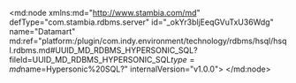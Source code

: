 <?xml version="1.0" encoding="UTF-8"?>
<md:node xmlns:md="http://www.stambia.com/md" defType="com.stambia.rdbms.server" id="_okYr3bljEeqGVuTxU36Wdg" name="Datamart" md:ref="platform:/plugin/com.indy.environment/technology/rdbms/hsql/hsql.rdbms.md#UUID_MD_RDBMS_HYPERSONIC_SQL?fileId=UUID_MD_RDBMS_HYPERSONIC_SQL$type=md$name=Hypersonic%20SQL?" internalVersion="v1.0.0">
  <attribute defType="com.stambia.rdbms.server.url" id="_okYr3rljEeqGVuTxU36Wdg" value="jdbc:hsqldb:hsql://localhost:62211"/>
  <attribute defType="com.stambia.rdbms.server.driver" id="_okYr37ljEeqGVuTxU36Wdg" value="org.hsqldb.jdbcDriver"/>
  <attribute defType="com.stambia.rdbms.server.user" id="_okYr4LljEeqGVuTxU36Wdg" value="sa"/>
  <attribute defType="com.stambia.rdbms.server.password" id="_okYr4bljEeqGVuTxU36Wdg" value="3951C0D79B227B95C1DC348DD0BCE8F1"/>
  <attribute defType="com.stambia.rdbms.server.module" id="_okYr4rljEeqGVuTxU36Wdg" value="HSQL"/>
  <node defType="com.stambia.rdbms.schema" id="_okYr47ljEeqGVuTxU36Wdg" name="HOTEL_DATAMART">
    <attribute defType="com.stambia.rdbms.schema.name" id="_okYr5LljEeqGVuTxU36Wdg" value="HOTEL_DATAMART"/>
    <attribute defType="com.stambia.rdbms.schema.rejectMask" id="_okYr5bljEeqGVuTxU36Wdg" value="R_[targetName]"/>
    <attribute defType="com.stambia.rdbms.schema.loadMask" id="_okYr5rljEeqGVuTxU36Wdg" value="L[number]_[targetName]"/>
    <attribute defType="com.stambia.rdbms.schema.integrationMask" id="_okYr57ljEeqGVuTxU36Wdg" value="I_[targetName]"/>
    <node defType="com.stambia.rdbms.datastore" id="_okYr6LljEeqGVuTxU36Wdg" name="DIM_PAYMENT_TYPE">
      <attribute defType="com.stambia.rdbms.datastore.name" id="_okYr6bljEeqGVuTxU36Wdg" value="DIM_PAYMENT_TYPE"/>
      <attribute defType="com.stambia.rdbms.datastore.type" id="_okYr6rljEeqGVuTxU36Wdg" value="TABLE"/>
      <node defType="com.stambia.rdbms.column" id="_okYr67ljEeqGVuTxU36Wdg" name="PMT_CODE" position="1">
        <attribute defType="com.stambia.rdbms.column.nullable" id="_okYr7LljEeqGVuTxU36Wdg" value="0"/>
        <attribute defType="com.stambia.rdbms.column.size" id="_okYr7bljEeqGVuTxU36Wdg" value="4"/>
        <attribute defType="com.stambia.rdbms.column.type" id="_okYr7rljEeqGVuTxU36Wdg" value="VARCHAR"/>
        <attribute defType="com.stambia.rdbms.column.autoIncrement" id="_okYr77ljEeqGVuTxU36Wdg" value="false"/>
        <attribute defType="com.stambia.rdbms.column.name" id="_okYr8LljEeqGVuTxU36Wdg" value="PMT_CODE"/>
        <attribute defType="com.stambia.rdbms.column.autoGenerated" id="_okYr8bljEeqGVuTxU36Wdg" value="false"/>
      </node>
      <node defType="com.stambia.rdbms.column" id="_okYr8rljEeqGVuTxU36Wdg" name="PMT_NAME" position="2">
        <attribute defType="com.stambia.rdbms.column.nullable" id="_okYr87ljEeqGVuTxU36Wdg" value="1"/>
        <attribute defType="com.stambia.rdbms.column.size" id="_okYr9LljEeqGVuTxU36Wdg" value="35"/>
        <attribute defType="com.stambia.rdbms.column.type" id="_okYr9bljEeqGVuTxU36Wdg" value="VARCHAR"/>
        <attribute defType="com.stambia.rdbms.column.autoIncrement" id="_okYr9rljEeqGVuTxU36Wdg" value="false"/>
        <attribute defType="com.stambia.rdbms.column.name" id="_okYr97ljEeqGVuTxU36Wdg" value="PMT_NAME"/>
        <attribute defType="com.stambia.rdbms.column.autoGenerated" id="_okYr-LljEeqGVuTxU36Wdg" value="false"/>
      </node>
      <node defType="com.stambia.rdbms.column" id="_okYr-bljEeqGVuTxU36Wdg" name="PMT_DESCRIPTION" position="3">
        <attribute defType="com.stambia.rdbms.column.nullable" id="_okYr-rljEeqGVuTxU36Wdg" value="1"/>
        <attribute defType="com.stambia.rdbms.column.size" id="_okYr-7ljEeqGVuTxU36Wdg" value="35"/>
        <attribute defType="com.stambia.rdbms.column.type" id="_okYr_LljEeqGVuTxU36Wdg" value="VARCHAR"/>
        <attribute defType="com.stambia.rdbms.column.autoIncrement" id="_okYr_bljEeqGVuTxU36Wdg" value="false"/>
        <attribute defType="com.stambia.rdbms.column.name" id="_okYr_rljEeqGVuTxU36Wdg" value="PMT_DESCRIPTION"/>
        <attribute defType="com.stambia.rdbms.column.autoGenerated" id="_okYr_7ljEeqGVuTxU36Wdg" value="false"/>
      </node>
      <node defType="com.stambia.rdbms.pk" id="_okYsALljEeqGVuTxU36Wdg" name="PK_DIM_PAYMENT_TYPE">
        <node defType="com.stambia.rdbms.colref" id="_okYsAbljEeqGVuTxU36Wdg" position="1">
          <attribute defType="com.stambia.rdbms.colref.ref" id="_okYsArljEeqGVuTxU36Wdg" ref="#_okYr67ljEeqGVuTxU36Wdg?fileId=_okYr3bljEeqGVuTxU36Wdg$type=md$name=PMT_CODE?"/>
        </node>
      </node>
    </node>
    <node defType="com.stambia.rdbms.datastore" id="_okYsA7ljEeqGVuTxU36Wdg" name="DIM_BIL_TYPE">
      <attribute defType="com.stambia.rdbms.datastore.name" id="_okYsBLljEeqGVuTxU36Wdg" value="DIM_BIL_TYPE"/>
      <attribute defType="com.stambia.rdbms.datastore.type" id="_okYsBbljEeqGVuTxU36Wdg" value="TABLE"/>
      <node defType="com.stambia.rdbms.column" id="_okYsBrljEeqGVuTxU36Wdg" name="BIL_TYPE_CODE" position="1">
        <attribute defType="com.stambia.rdbms.column.nullable" id="_okYsB7ljEeqGVuTxU36Wdg" value="0"/>
        <attribute defType="com.stambia.rdbms.column.size" id="_okYsCLljEeqGVuTxU36Wdg" value="4"/>
        <attribute defType="com.stambia.rdbms.column.type" id="_okYsCbljEeqGVuTxU36Wdg" value="VARCHAR"/>
        <attribute defType="com.stambia.rdbms.column.autoIncrement" id="_okYsCrljEeqGVuTxU36Wdg" value="false"/>
        <attribute defType="com.stambia.rdbms.column.name" id="_okYsC7ljEeqGVuTxU36Wdg" value="BIL_TYPE_CODE"/>
        <attribute defType="com.stambia.rdbms.column.autoGenerated" id="_okYsDLljEeqGVuTxU36Wdg" value="false"/>
      </node>
      <node defType="com.stambia.rdbms.column" id="_okYsDbljEeqGVuTxU36Wdg" name="BIL_TYPE_NAME" position="2">
        <attribute defType="com.stambia.rdbms.column.nullable" id="_okYsDrljEeqGVuTxU36Wdg" value="1"/>
        <attribute defType="com.stambia.rdbms.column.size" id="_okYsD7ljEeqGVuTxU36Wdg" value="35"/>
        <attribute defType="com.stambia.rdbms.column.type" id="_okYsELljEeqGVuTxU36Wdg" value="VARCHAR"/>
        <attribute defType="com.stambia.rdbms.column.autoIncrement" id="_okYsEbljEeqGVuTxU36Wdg" value="false"/>
        <attribute defType="com.stambia.rdbms.column.name" id="_okYsErljEeqGVuTxU36Wdg" value="BIL_TYPE_NAME"/>
        <attribute defType="com.stambia.rdbms.column.autoGenerated" id="_okYsE7ljEeqGVuTxU36Wdg" value="false"/>
      </node>
      <node defType="com.stambia.rdbms.pk" id="_okYsFLljEeqGVuTxU36Wdg" name="PK_DIM_BIL_TYPE">
        <node defType="com.stambia.rdbms.colref" id="_okYsFbljEeqGVuTxU36Wdg" position="1">
          <attribute defType="com.stambia.rdbms.colref.ref" id="_okYsFrljEeqGVuTxU36Wdg" ref="#_okYsBrljEeqGVuTxU36Wdg?fileId=_okYr3bljEeqGVuTxU36Wdg$type=md$name=BIL_TYPE_CODE?"/>
        </node>
      </node>
    </node>
    <node defType="com.stambia.rdbms.datastore" id="_okYsF7ljEeqGVuTxU36Wdg" name="FACT_BILLING">
      <attribute defType="com.stambia.rdbms.datastore.name" id="_okYsGLljEeqGVuTxU36Wdg" value="FACT_BILLING"/>
      <attribute defType="com.stambia.rdbms.datastore.type" id="_okYsGbljEeqGVuTxU36Wdg" value="TABLE"/>
      <node defType="com.stambia.rdbms.column" id="_okYsGrljEeqGVuTxU36Wdg" name="BIL_KEY_ID" position="1">
        <attribute defType="com.stambia.rdbms.column.nullable" id="_okYsG7ljEeqGVuTxU36Wdg" value="0"/>
        <attribute defType="com.stambia.rdbms.column.size" id="_okYsHLljEeqGVuTxU36Wdg" value="32"/>
        <attribute defType="com.stambia.rdbms.column.type" id="_okYsHbljEeqGVuTxU36Wdg" value="INTEGER"/>
        <attribute defType="com.stambia.rdbms.column.autoIncrement" id="_okYsHrljEeqGVuTxU36Wdg" value="true"/>
        <attribute defType="com.stambia.rdbms.column.name" id="_okYsH7ljEeqGVuTxU36Wdg" value="BIL_KEY_ID"/>
        <attribute defType="com.stambia.rdbms.column.digits" id="_okYsILljEeqGVuTxU36Wdg" value="0"/>
        <attribute defType="com.stambia.rdbms.column.autoGenerated" id="_okYsIbljEeqGVuTxU36Wdg" value="false"/>
        <attribute defType="com.stambia.rdbms.column.remarks" id="_okYsIrljEeqGVuTxU36Wdg" value="colonne auto-alimentée"/>
      </node>
      <node defType="com.stambia.rdbms.column" id="_okYsI7ljEeqGVuTxU36Wdg" name="BIL_ID" position="2">
        <attribute defType="com.stambia.rdbms.column.nullable" id="_okYsJLljEeqGVuTxU36Wdg" value="1"/>
        <attribute defType="com.stambia.rdbms.column.size" id="_okYsJbljEeqGVuTxU36Wdg" value="32"/>
        <attribute defType="com.stambia.rdbms.column.type" id="_okYsJrljEeqGVuTxU36Wdg" value="INTEGER"/>
        <attribute defType="com.stambia.rdbms.column.autoIncrement" id="_okYsJ7ljEeqGVuTxU36Wdg" value="false"/>
        <attribute defType="com.stambia.rdbms.column.name" id="_okYsKLljEeqGVuTxU36Wdg" value="BIL_ID"/>
        <attribute defType="com.stambia.rdbms.column.digits" id="_okYsKbljEeqGVuTxU36Wdg" value="0"/>
        <attribute defType="com.stambia.rdbms.column.autoGenerated" id="_okYsKrljEeqGVuTxU36Wdg" value="false"/>
      </node>
      <node defType="com.stambia.rdbms.column" id="_okYsK7ljEeqGVuTxU36Wdg" name="CUS_ID" position="3">
        <attribute defType="com.stambia.rdbms.column.nullable" id="_okYsLLljEeqGVuTxU36Wdg" value="1"/>
        <attribute defType="com.stambia.rdbms.column.size" id="_okYsLbljEeqGVuTxU36Wdg" value="32"/>
        <attribute defType="com.stambia.rdbms.column.type" id="_okYsLrljEeqGVuTxU36Wdg" value="INTEGER"/>
        <attribute defType="com.stambia.rdbms.column.autoIncrement" id="_okYsL7ljEeqGVuTxU36Wdg" value="false"/>
        <attribute defType="com.stambia.rdbms.column.name" id="_okYsMLljEeqGVuTxU36Wdg" value="CUS_ID"/>
        <attribute defType="com.stambia.rdbms.column.digits" id="_okYsMbljEeqGVuTxU36Wdg" value="0"/>
        <attribute defType="com.stambia.rdbms.column.autoGenerated" id="_okYsMrljEeqGVuTxU36Wdg" value="false"/>
      </node>
      <node defType="com.stambia.rdbms.column" id="_okYsM7ljEeqGVuTxU36Wdg" name="TIME_KEY_DAY" position="4">
        <attribute defType="com.stambia.rdbms.column.nullable" id="_okYsNLljEeqGVuTxU36Wdg" value="1"/>
        <attribute defType="com.stambia.rdbms.column.size" id="_okYsNbljEeqGVuTxU36Wdg" value="10"/>
        <attribute defType="com.stambia.rdbms.column.type" id="_okYsNrljEeqGVuTxU36Wdg" value="VARCHAR"/>
        <attribute defType="com.stambia.rdbms.column.autoIncrement" id="_okYsN7ljEeqGVuTxU36Wdg" value="false"/>
        <attribute defType="com.stambia.rdbms.column.name" id="_okYsOLljEeqGVuTxU36Wdg" value="TIME_KEY_DAY"/>
        <attribute defType="com.stambia.rdbms.column.autoGenerated" id="_okYsObljEeqGVuTxU36Wdg" value="false"/>
      </node>
      <node defType="com.stambia.rdbms.column" id="_okYsOrljEeqGVuTxU36Wdg" name="DIS_RANGE" position="5">
        <attribute defType="com.stambia.rdbms.column.nullable" id="_okYsO7ljEeqGVuTxU36Wdg" value="1"/>
        <attribute defType="com.stambia.rdbms.column.size" id="_okYsPLljEeqGVuTxU36Wdg" value="35"/>
        <attribute defType="com.stambia.rdbms.column.type" id="_okYsPbljEeqGVuTxU36Wdg" value="VARCHAR"/>
        <attribute defType="com.stambia.rdbms.column.autoIncrement" id="_okYsPrljEeqGVuTxU36Wdg" value="false"/>
        <attribute defType="com.stambia.rdbms.column.name" id="_okYsP7ljEeqGVuTxU36Wdg" value="DIS_RANGE"/>
        <attribute defType="com.stambia.rdbms.column.autoGenerated" id="_okYsQLljEeqGVuTxU36Wdg" value="false"/>
      </node>
      <node defType="com.stambia.rdbms.column" id="_okYsQbljEeqGVuTxU36Wdg" name="PMT_CODE" position="6">
        <attribute defType="com.stambia.rdbms.column.nullable" id="_okYsQrljEeqGVuTxU36Wdg" value="1"/>
        <attribute defType="com.stambia.rdbms.column.size" id="_okYsQ7ljEeqGVuTxU36Wdg" value="4"/>
        <attribute defType="com.stambia.rdbms.column.type" id="_okYsRLljEeqGVuTxU36Wdg" value="VARCHAR"/>
        <attribute defType="com.stambia.rdbms.column.autoIncrement" id="_okYsRbljEeqGVuTxU36Wdg" value="false"/>
        <attribute defType="com.stambia.rdbms.column.name" id="_okYsRrljEeqGVuTxU36Wdg" value="PMT_CODE"/>
        <attribute defType="com.stambia.rdbms.column.autoGenerated" id="_okYsR7ljEeqGVuTxU36Wdg" value="false"/>
      </node>
      <node defType="com.stambia.rdbms.column" id="_okYsSLljEeqGVuTxU36Wdg" name="BIL_AMOUNT" position="7">
        <attribute defType="com.stambia.rdbms.column.nullable" id="_okYsSbljEeqGVuTxU36Wdg" value="1"/>
        <attribute defType="com.stambia.rdbms.column.size" id="_okYsSrljEeqGVuTxU36Wdg" value="10"/>
        <attribute defType="com.stambia.rdbms.column.type" id="_okYsS7ljEeqGVuTxU36Wdg" value="NUMERIC"/>
        <attribute defType="com.stambia.rdbms.column.autoIncrement" id="_okYsTLljEeqGVuTxU36Wdg" value="false"/>
        <attribute defType="com.stambia.rdbms.column.name" id="_okYsTbljEeqGVuTxU36Wdg" value="BIL_AMOUNT"/>
        <attribute defType="com.stambia.rdbms.column.digits" id="_okYsTrljEeqGVuTxU36Wdg" value="2"/>
        <attribute defType="com.stambia.rdbms.column.autoGenerated" id="_okYsT7ljEeqGVuTxU36Wdg" value="false"/>
      </node>
      <node defType="com.stambia.rdbms.column" id="_okYsULljEeqGVuTxU36Wdg" name="BIL_QTY" position="8">
        <attribute defType="com.stambia.rdbms.column.nullable" id="_okYsUbljEeqGVuTxU36Wdg" value="1"/>
        <attribute defType="com.stambia.rdbms.column.size" id="_okYsUrljEeqGVuTxU36Wdg" value="10"/>
        <attribute defType="com.stambia.rdbms.column.type" id="_okYsU7ljEeqGVuTxU36Wdg" value="NUMERIC"/>
        <attribute defType="com.stambia.rdbms.column.autoIncrement" id="_okYsVLljEeqGVuTxU36Wdg" value="false"/>
        <attribute defType="com.stambia.rdbms.column.name" id="_okYsVbljEeqGVuTxU36Wdg" value="BIL_QTY"/>
        <attribute defType="com.stambia.rdbms.column.digits" id="_okYsVrljEeqGVuTxU36Wdg" value="2"/>
        <attribute defType="com.stambia.rdbms.column.autoGenerated" id="_okYsV7ljEeqGVuTxU36Wdg" value="false"/>
      </node>
      <node defType="com.stambia.rdbms.column" id="_okYsWLljEeqGVuTxU36Wdg" name="UPDATE_DATE" position="9">
        <attribute defType="com.stambia.rdbms.column.nullable" id="_okYsWbljEeqGVuTxU36Wdg" value="1"/>
        <attribute defType="com.stambia.rdbms.column.size" id="_okYsWrljEeqGVuTxU36Wdg" value="26"/>
        <attribute defType="com.stambia.rdbms.column.type" id="_okYsW7ljEeqGVuTxU36Wdg" value="TIMESTAMP"/>
        <attribute defType="com.stambia.rdbms.column.autoIncrement" id="_okYsXLljEeqGVuTxU36Wdg" value="false"/>
        <attribute defType="com.stambia.rdbms.column.name" id="_okYsXbljEeqGVuTxU36Wdg" value="UPDATE_DATE"/>
        <attribute defType="com.stambia.rdbms.column.autoGenerated" id="_okYsXrljEeqGVuTxU36Wdg" value="false"/>
      </node>
      <node defType="com.stambia.rdbms.pk" id="_okYsX7ljEeqGVuTxU36Wdg" name="PK_FACT_BILLING">
        <node defType="com.stambia.rdbms.colref" id="_okYsYLljEeqGVuTxU36Wdg" position="1">
          <attribute defType="com.stambia.rdbms.colref.ref" id="_okYsYbljEeqGVuTxU36Wdg" ref="#_okYsGrljEeqGVuTxU36Wdg?fileId=_okYr3bljEeqGVuTxU36Wdg$type=md$name=BIL_KEY_ID?"/>
        </node>
      </node>
      <node defType="com.stambia.rdbms.fk" id="_okYsYrljEeqGVuTxU36Wdg" name="FK_FACT_BILLING_DIS">
        <node defType="com.stambia.rdbms.relation" id="_okYsY7ljEeqGVuTxU36Wdg" position="1">
          <attribute defType="com.stambia.rdbms.relation.fk" id="_okYsZLljEeqGVuTxU36Wdg" ref="#_okYsOrljEeqGVuTxU36Wdg?fileId=_okYr3bljEeqGVuTxU36Wdg$type=md$name=DIS_RANGE?"/>
          <attribute defType="com.stambia.rdbms.relation.pk" id="_okYsZbljEeqGVuTxU36Wdg" ref="#_okZTEbljEeqGVuTxU36Wdg?fileId=_okYr3bljEeqGVuTxU36Wdg$type=md$name=DIS_RANGE?"/>
        </node>
      </node>
      <node defType="com.stambia.rdbms.fk" id="_okYsZrljEeqGVuTxU36Wdg" name="FK_FACT_BILLING_CUS">
        <node defType="com.stambia.rdbms.relation" id="_okYsZ7ljEeqGVuTxU36Wdg" position="1">
          <attribute defType="com.stambia.rdbms.relation.fk" id="_okYsaLljEeqGVuTxU36Wdg" ref="#_okYsK7ljEeqGVuTxU36Wdg?fileId=_okYr3bljEeqGVuTxU36Wdg$type=md$name=CUS_ID?"/>
          <attribute defType="com.stambia.rdbms.relation.pk" id="_okYsabljEeqGVuTxU36Wdg" ref="#_okZTeLljEeqGVuTxU36Wdg?fileId=_okYr3bljEeqGVuTxU36Wdg$type=md$name=CUS_ID?"/>
        </node>
      </node>
      <node defType="com.stambia.rdbms.fk" id="_okYsarljEeqGVuTxU36Wdg" name="FK_FACT_BILLING_PMT">
        <node defType="com.stambia.rdbms.relation" id="_okYsa7ljEeqGVuTxU36Wdg" position="1">
          <attribute defType="com.stambia.rdbms.relation.fk" id="_okYsbLljEeqGVuTxU36Wdg" ref="#_okYsQbljEeqGVuTxU36Wdg?fileId=_okYr3bljEeqGVuTxU36Wdg$type=md$name=PMT_CODE?"/>
          <attribute defType="com.stambia.rdbms.relation.pk" id="_okYsbbljEeqGVuTxU36Wdg" ref="#_okYr67ljEeqGVuTxU36Wdg?fileId=_okYr3bljEeqGVuTxU36Wdg$type=md$name=PMT_CODE?"/>
        </node>
      </node>
      <node defType="com.stambia.rdbms.fk" id="_okYsbrljEeqGVuTxU36Wdg" name="FK_FACT_BILLING_TIME">
        <node defType="com.stambia.rdbms.relation" id="_okYsb7ljEeqGVuTxU36Wdg" position="1">
          <attribute defType="com.stambia.rdbms.relation.fk" id="_okYscLljEeqGVuTxU36Wdg" ref="#_okYsM7ljEeqGVuTxU36Wdg?fileId=_okYr3bljEeqGVuTxU36Wdg$type=md$name=TIME_KEY_DAY?"/>
          <attribute defType="com.stambia.rdbms.relation.pk" id="_okYscbljEeqGVuTxU36Wdg" ref="#_okZTLrljEeqGVuTxU36Wdg?fileId=_okYr3bljEeqGVuTxU36Wdg$type=md$name=TIME_KEY_DAY?"/>
        </node>
      </node>
      <node defType="com.stambia.rdbms.check" id="_okYscrljEeqGVuTxU36Wdg" name="CK_BIL_AMOUNT_001">
        <attribute defType="com.stambia.rdbms.check.sql" id="_okYsc7ljEeqGVuTxU36Wdg" value="FACT_BILLING.BIL_AMOUNT > 10"/>
        <attribute defType="com.stambia.rdbms.check.userMessage" id="_okYsdLljEeqGVuTxU36Wdg" value="BIL_AMOUNT contient des valeurs inférieures à 10 "/>
        <attribute defType="com.stambia.rdbms.check.rejectCode" id="_okYsdbljEeqGVuTxU36Wdg" value="BIL001"/>
      </node>
    </node>
    <node defType="com.stambia.rdbms.datastore" id="_okYsdrljEeqGVuTxU36Wdg" name="FACT_BOOKING">
      <attribute defType="com.stambia.rdbms.datastore.name" id="_okYsd7ljEeqGVuTxU36Wdg" value="FACT_BOOKING"/>
      <attribute defType="com.stambia.rdbms.datastore.type" id="_okYseLljEeqGVuTxU36Wdg" value="TABLE"/>
      <node defType="com.stambia.rdbms.column" id="_okYsebljEeqGVuTxU36Wdg" name="BOK_KEY_ID" position="1">
        <attribute defType="com.stambia.rdbms.column.nullable" id="_okYserljEeqGVuTxU36Wdg" value="0"/>
        <attribute defType="com.stambia.rdbms.column.size" id="_okYse7ljEeqGVuTxU36Wdg" value="32"/>
        <attribute defType="com.stambia.rdbms.column.type" id="_okYsfLljEeqGVuTxU36Wdg" value="INTEGER"/>
        <attribute defType="com.stambia.rdbms.column.autoIncrement" id="_okYsfbljEeqGVuTxU36Wdg" value="true"/>
        <attribute defType="com.stambia.rdbms.column.name" id="_okYsfrljEeqGVuTxU36Wdg" value="BOK_KEY_ID"/>
        <attribute defType="com.stambia.rdbms.column.digits" id="_okYsf7ljEeqGVuTxU36Wdg" value="0"/>
        <attribute defType="com.stambia.rdbms.column.autoGenerated" id="_okYsgLljEeqGVuTxU36Wdg" value="false"/>
      </node>
      <node defType="com.stambia.rdbms.column" id="_okYsgbljEeqGVuTxU36Wdg" name="CUS_ID" position="2">
        <attribute defType="com.stambia.rdbms.column.nullable" id="_okYsgrljEeqGVuTxU36Wdg" value="1"/>
        <attribute defType="com.stambia.rdbms.column.size" id="_okYsg7ljEeqGVuTxU36Wdg" value="32"/>
        <attribute defType="com.stambia.rdbms.column.type" id="_okYshLljEeqGVuTxU36Wdg" value="INTEGER"/>
        <attribute defType="com.stambia.rdbms.column.autoIncrement" id="_okYshbljEeqGVuTxU36Wdg" value="false"/>
        <attribute defType="com.stambia.rdbms.column.name" id="_okYshrljEeqGVuTxU36Wdg" value="CUS_ID"/>
        <attribute defType="com.stambia.rdbms.column.digits" id="_okYsh7ljEeqGVuTxU36Wdg" value="0"/>
        <attribute defType="com.stambia.rdbms.column.autoGenerated" id="_okYsiLljEeqGVuTxU36Wdg" value="false"/>
      </node>
      <node defType="com.stambia.rdbms.column" id="_okYsibljEeqGVuTxU36Wdg" name="TIME_KEY_DAY" position="3">
        <attribute defType="com.stambia.rdbms.column.nullable" id="_okYsirljEeqGVuTxU36Wdg" value="1"/>
        <attribute defType="com.stambia.rdbms.column.size" id="_okYsi7ljEeqGVuTxU36Wdg" value="10"/>
        <attribute defType="com.stambia.rdbms.column.type" id="_okYsjLljEeqGVuTxU36Wdg" value="VARCHAR"/>
        <attribute defType="com.stambia.rdbms.column.autoIncrement" id="_okYsjbljEeqGVuTxU36Wdg" value="false"/>
        <attribute defType="com.stambia.rdbms.column.name" id="_okYsjrljEeqGVuTxU36Wdg" value="TIME_KEY_DAY"/>
        <attribute defType="com.stambia.rdbms.column.autoGenerated" id="_okYsj7ljEeqGVuTxU36Wdg" value="false"/>
      </node>
      <node defType="com.stambia.rdbms.column" id="_okYskLljEeqGVuTxU36Wdg" name="BDR_ID" position="4">
        <attribute defType="com.stambia.rdbms.column.nullable" id="_okYskbljEeqGVuTxU36Wdg" value="1"/>
        <attribute defType="com.stambia.rdbms.column.size" id="_okYskrljEeqGVuTxU36Wdg" value="10"/>
        <attribute defType="com.stambia.rdbms.column.type" id="_okYsk7ljEeqGVuTxU36Wdg" value="NUMERIC"/>
        <attribute defType="com.stambia.rdbms.column.autoIncrement" id="_okYslLljEeqGVuTxU36Wdg" value="false"/>
        <attribute defType="com.stambia.rdbms.column.name" id="_okYslbljEeqGVuTxU36Wdg" value="BDR_ID"/>
        <attribute defType="com.stambia.rdbms.column.digits" id="_okYslrljEeqGVuTxU36Wdg" value="0"/>
        <attribute defType="com.stambia.rdbms.column.autoGenerated" id="_okYsl7ljEeqGVuTxU36Wdg" value="false"/>
      </node>
      <node defType="com.stambia.rdbms.column" id="_okYsmLljEeqGVuTxU36Wdg" name="BOK_PEOPLE" position="5">
        <attribute defType="com.stambia.rdbms.column.nullable" id="_okYsmbljEeqGVuTxU36Wdg" value="1"/>
        <attribute defType="com.stambia.rdbms.column.size" id="_okYsmrljEeqGVuTxU36Wdg" value="10"/>
        <attribute defType="com.stambia.rdbms.column.type" id="_okYsm7ljEeqGVuTxU36Wdg" value="NUMERIC"/>
        <attribute defType="com.stambia.rdbms.column.autoIncrement" id="_okYsnLljEeqGVuTxU36Wdg" value="false"/>
        <attribute defType="com.stambia.rdbms.column.name" id="_okYsnbljEeqGVuTxU36Wdg" value="BOK_PEOPLE"/>
        <attribute defType="com.stambia.rdbms.column.digits" id="_okYsnrljEeqGVuTxU36Wdg" value="0"/>
        <attribute defType="com.stambia.rdbms.column.autoGenerated" id="_okYsn7ljEeqGVuTxU36Wdg" value="false"/>
      </node>
      <node defType="com.stambia.rdbms.column" id="_okYsoLljEeqGVuTxU36Wdg" name="BOK_BOOKED" position="6">
        <attribute defType="com.stambia.rdbms.column.nullable" id="_okYsobljEeqGVuTxU36Wdg" value="1"/>
        <attribute defType="com.stambia.rdbms.column.size" id="_okYsorljEeqGVuTxU36Wdg" value="1"/>
        <attribute defType="com.stambia.rdbms.column.type" id="_okYso7ljEeqGVuTxU36Wdg" value="NUMERIC"/>
        <attribute defType="com.stambia.rdbms.column.autoIncrement" id="_okYspLljEeqGVuTxU36Wdg" value="false"/>
        <attribute defType="com.stambia.rdbms.column.name" id="_okYspbljEeqGVuTxU36Wdg" value="BOK_BOOKED"/>
        <attribute defType="com.stambia.rdbms.column.digits" id="_okYsprljEeqGVuTxU36Wdg" value="0"/>
        <attribute defType="com.stambia.rdbms.column.autoGenerated" id="_okYsp7ljEeqGVuTxU36Wdg" value="false"/>
      </node>
      <node defType="com.stambia.rdbms.column" id="_okYsqLljEeqGVuTxU36Wdg" name="UPDATE_DATE" position="7">
        <attribute defType="com.stambia.rdbms.column.nullable" id="_okYsqbljEeqGVuTxU36Wdg" value="1"/>
        <attribute defType="com.stambia.rdbms.column.size" id="_okYsqrljEeqGVuTxU36Wdg" value="26"/>
        <attribute defType="com.stambia.rdbms.column.type" id="_okYsq7ljEeqGVuTxU36Wdg" value="TIMESTAMP"/>
        <attribute defType="com.stambia.rdbms.column.autoIncrement" id="_okYsrLljEeqGVuTxU36Wdg" value="false"/>
        <attribute defType="com.stambia.rdbms.column.name" id="_okYsrbljEeqGVuTxU36Wdg" value="UPDATE_DATE"/>
        <attribute defType="com.stambia.rdbms.column.autoGenerated" id="_okYsrrljEeqGVuTxU36Wdg" value="false"/>
      </node>
      <node defType="com.stambia.rdbms.pk" id="_okYsr7ljEeqGVuTxU36Wdg" name="PK_FACT_BOOKING">
        <node defType="com.stambia.rdbms.colref" id="_okYssLljEeqGVuTxU36Wdg" position="1">
          <attribute defType="com.stambia.rdbms.colref.ref" id="_okYssbljEeqGVuTxU36Wdg" ref="#_okYsebljEeqGVuTxU36Wdg?fileId=_okYr3bljEeqGVuTxU36Wdg$type=md$name=BOK_KEY_ID?"/>
        </node>
      </node>
      <node defType="com.stambia.rdbms.fk" id="_okYssrljEeqGVuTxU36Wdg" name="FK_FACT_BOOKING_BDR">
        <node defType="com.stambia.rdbms.relation" id="_okYss7ljEeqGVuTxU36Wdg" position="1">
          <attribute defType="com.stambia.rdbms.relation.fk" id="_okYstLljEeqGVuTxU36Wdg" ref="#_okYskLljEeqGVuTxU36Wdg?fileId=_okYr3bljEeqGVuTxU36Wdg$type=md$name=BDR_ID?"/>
          <attribute defType="com.stambia.rdbms.relation.pk" id="_okYstbljEeqGVuTxU36Wdg" ref="#_okYswbljEeqGVuTxU36Wdg?fileId=_okYr3bljEeqGVuTxU36Wdg$type=md$name=BDR_ID?"/>
        </node>
      </node>
      <node defType="com.stambia.rdbms.fk" id="_okYstrljEeqGVuTxU36Wdg" name="FK_FACT_BOOKING_CUS">
        <node defType="com.stambia.rdbms.relation" id="_okYst7ljEeqGVuTxU36Wdg" position="1">
          <attribute defType="com.stambia.rdbms.relation.fk" id="_okYsuLljEeqGVuTxU36Wdg" ref="#_okYsgbljEeqGVuTxU36Wdg?fileId=_okYr3bljEeqGVuTxU36Wdg$type=md$name=CUS_ID?"/>
          <attribute defType="com.stambia.rdbms.relation.pk" id="_okYsubljEeqGVuTxU36Wdg" ref="#_okZTeLljEeqGVuTxU36Wdg?fileId=_okYr3bljEeqGVuTxU36Wdg$type=md$name=CUS_ID?"/>
        </node>
      </node>
      <node defType="com.stambia.rdbms.fk" id="_okYsurljEeqGVuTxU36Wdg" name="FK_FACT_BOOKING_TIME">
        <node defType="com.stambia.rdbms.relation" id="_okYsu7ljEeqGVuTxU36Wdg" position="1">
          <attribute defType="com.stambia.rdbms.relation.fk" id="_okYsvLljEeqGVuTxU36Wdg" ref="#_okYsibljEeqGVuTxU36Wdg?fileId=_okYr3bljEeqGVuTxU36Wdg$type=md$name=TIME_KEY_DAY?"/>
          <attribute defType="com.stambia.rdbms.relation.pk" id="_okYsvbljEeqGVuTxU36Wdg" ref="#_okZTLrljEeqGVuTxU36Wdg?fileId=_okYr3bljEeqGVuTxU36Wdg$type=md$name=TIME_KEY_DAY?"/>
        </node>
      </node>
    </node>
    <node defType="com.stambia.rdbms.datastore" id="_okYsvrljEeqGVuTxU36Wdg" name="DIM_BEDROOM">
      <attribute defType="com.stambia.rdbms.datastore.name" id="_okYsv7ljEeqGVuTxU36Wdg" value="DIM_BEDROOM"/>
      <attribute defType="com.stambia.rdbms.datastore.type" id="_okYswLljEeqGVuTxU36Wdg" value="TABLE"/>
      <node defType="com.stambia.rdbms.column" id="_okYswbljEeqGVuTxU36Wdg" name="BDR_ID" position="1">
        <attribute defType="com.stambia.rdbms.column.nullable" id="_okYswrljEeqGVuTxU36Wdg" value="0"/>
        <attribute defType="com.stambia.rdbms.column.size" id="_okZSwLljEeqGVuTxU36Wdg" value="10"/>
        <attribute defType="com.stambia.rdbms.column.type" id="_okZSwbljEeqGVuTxU36Wdg" value="NUMERIC"/>
        <attribute defType="com.stambia.rdbms.column.autoIncrement" id="_okZSwrljEeqGVuTxU36Wdg" value="false"/>
        <attribute defType="com.stambia.rdbms.column.name" id="_okZSw7ljEeqGVuTxU36Wdg" value="BDR_ID"/>
        <attribute defType="com.stambia.rdbms.column.digits" id="_okZSxLljEeqGVuTxU36Wdg" value="0"/>
        <attribute defType="com.stambia.rdbms.column.autoGenerated" id="_okZSxbljEeqGVuTxU36Wdg" value="false"/>
      </node>
      <node defType="com.stambia.rdbms.column" id="_okZSxrljEeqGVuTxU36Wdg" name="BDR_NUMBER" position="2">
        <attribute defType="com.stambia.rdbms.column.nullable" id="_okZSx7ljEeqGVuTxU36Wdg" value="1"/>
        <attribute defType="com.stambia.rdbms.column.size" id="_okZSyLljEeqGVuTxU36Wdg" value="4"/>
        <attribute defType="com.stambia.rdbms.column.type" id="_okZSybljEeqGVuTxU36Wdg" value="NUMERIC"/>
        <attribute defType="com.stambia.rdbms.column.autoIncrement" id="_okZSyrljEeqGVuTxU36Wdg" value="false"/>
        <attribute defType="com.stambia.rdbms.column.name" id="_okZSy7ljEeqGVuTxU36Wdg" value="BDR_NUMBER"/>
        <attribute defType="com.stambia.rdbms.column.digits" id="_okZSzLljEeqGVuTxU36Wdg" value="0"/>
        <attribute defType="com.stambia.rdbms.column.autoGenerated" id="_okZSzbljEeqGVuTxU36Wdg" value="false"/>
      </node>
      <node defType="com.stambia.rdbms.column" id="_okZSzrljEeqGVuTxU36Wdg" name="BDR_FLOOR" position="3">
        <attribute defType="com.stambia.rdbms.column.nullable" id="_okZSz7ljEeqGVuTxU36Wdg" value="1"/>
        <attribute defType="com.stambia.rdbms.column.size" id="_okZS0LljEeqGVuTxU36Wdg" value="2"/>
        <attribute defType="com.stambia.rdbms.column.type" id="_okZS0bljEeqGVuTxU36Wdg" value="NUMERIC"/>
        <attribute defType="com.stambia.rdbms.column.autoIncrement" id="_okZS0rljEeqGVuTxU36Wdg" value="false"/>
        <attribute defType="com.stambia.rdbms.column.name" id="_okZS07ljEeqGVuTxU36Wdg" value="BDR_FLOOR"/>
        <attribute defType="com.stambia.rdbms.column.digits" id="_okZS1LljEeqGVuTxU36Wdg" value="0"/>
        <attribute defType="com.stambia.rdbms.column.autoGenerated" id="_okZS1bljEeqGVuTxU36Wdg" value="false"/>
      </node>
      <node defType="com.stambia.rdbms.column" id="_okZS1rljEeqGVuTxU36Wdg" name="BDR_BATH" position="4">
        <attribute defType="com.stambia.rdbms.column.nullable" id="_okZS17ljEeqGVuTxU36Wdg" value="1"/>
        <attribute defType="com.stambia.rdbms.column.size" id="_okZS2LljEeqGVuTxU36Wdg" value="1"/>
        <attribute defType="com.stambia.rdbms.column.type" id="_okZS2bljEeqGVuTxU36Wdg" value="NUMERIC"/>
        <attribute defType="com.stambia.rdbms.column.autoIncrement" id="_okZS2rljEeqGVuTxU36Wdg" value="false"/>
        <attribute defType="com.stambia.rdbms.column.name" id="_okZS27ljEeqGVuTxU36Wdg" value="BDR_BATH"/>
        <attribute defType="com.stambia.rdbms.column.digits" id="_okZS3LljEeqGVuTxU36Wdg" value="0"/>
        <attribute defType="com.stambia.rdbms.column.autoGenerated" id="_okZS3bljEeqGVuTxU36Wdg" value="false"/>
      </node>
      <node defType="com.stambia.rdbms.column" id="_okZS3rljEeqGVuTxU36Wdg" name="BDR_SHOWER" position="5">
        <attribute defType="com.stambia.rdbms.column.nullable" id="_okZS37ljEeqGVuTxU36Wdg" value="1"/>
        <attribute defType="com.stambia.rdbms.column.size" id="_okZS4LljEeqGVuTxU36Wdg" value="1"/>
        <attribute defType="com.stambia.rdbms.column.type" id="_okZS4bljEeqGVuTxU36Wdg" value="NUMERIC"/>
        <attribute defType="com.stambia.rdbms.column.autoIncrement" id="_okZS4rljEeqGVuTxU36Wdg" value="false"/>
        <attribute defType="com.stambia.rdbms.column.name" id="_okZS47ljEeqGVuTxU36Wdg" value="BDR_SHOWER"/>
        <attribute defType="com.stambia.rdbms.column.digits" id="_okZS5LljEeqGVuTxU36Wdg" value="0"/>
        <attribute defType="com.stambia.rdbms.column.autoGenerated" id="_okZS5bljEeqGVuTxU36Wdg" value="false"/>
      </node>
      <node defType="com.stambia.rdbms.column" id="_okZS5rljEeqGVuTxU36Wdg" name="BDR_BAR" position="6">
        <attribute defType="com.stambia.rdbms.column.nullable" id="_okZS57ljEeqGVuTxU36Wdg" value="1"/>
        <attribute defType="com.stambia.rdbms.column.size" id="_okZS6LljEeqGVuTxU36Wdg" value="1"/>
        <attribute defType="com.stambia.rdbms.column.type" id="_okZS6bljEeqGVuTxU36Wdg" value="NUMERIC"/>
        <attribute defType="com.stambia.rdbms.column.autoIncrement" id="_okZS6rljEeqGVuTxU36Wdg" value="false"/>
        <attribute defType="com.stambia.rdbms.column.name" id="_okZS67ljEeqGVuTxU36Wdg" value="BDR_BAR"/>
        <attribute defType="com.stambia.rdbms.column.digits" id="_okZS7LljEeqGVuTxU36Wdg" value="0"/>
        <attribute defType="com.stambia.rdbms.column.autoGenerated" id="_okZS7bljEeqGVuTxU36Wdg" value="false"/>
      </node>
      <node defType="com.stambia.rdbms.column" id="_okZS7rljEeqGVuTxU36Wdg" name="BDR_BED_COUNT" position="7">
        <attribute defType="com.stambia.rdbms.column.nullable" id="_okZS77ljEeqGVuTxU36Wdg" value="1"/>
        <attribute defType="com.stambia.rdbms.column.size" id="_okZS8LljEeqGVuTxU36Wdg" value="2"/>
        <attribute defType="com.stambia.rdbms.column.type" id="_okZS8bljEeqGVuTxU36Wdg" value="NUMERIC"/>
        <attribute defType="com.stambia.rdbms.column.autoIncrement" id="_okZS8rljEeqGVuTxU36Wdg" value="false"/>
        <attribute defType="com.stambia.rdbms.column.name" id="_okZS87ljEeqGVuTxU36Wdg" value="BDR_BED_COUNT"/>
        <attribute defType="com.stambia.rdbms.column.digits" id="_okZS9LljEeqGVuTxU36Wdg" value="0"/>
        <attribute defType="com.stambia.rdbms.column.autoGenerated" id="_okZS9bljEeqGVuTxU36Wdg" value="false"/>
      </node>
      <node defType="com.stambia.rdbms.column" id="_okZS9rljEeqGVuTxU36Wdg" name="BDR_PHONE_NUMBER" position="8">
        <attribute defType="com.stambia.rdbms.column.nullable" id="_okZS97ljEeqGVuTxU36Wdg" value="1"/>
        <attribute defType="com.stambia.rdbms.column.size" id="_okZS-LljEeqGVuTxU36Wdg" value="3"/>
        <attribute defType="com.stambia.rdbms.column.type" id="_okZS-bljEeqGVuTxU36Wdg" value="VARCHAR"/>
        <attribute defType="com.stambia.rdbms.column.autoIncrement" id="_okZS-rljEeqGVuTxU36Wdg" value="false"/>
        <attribute defType="com.stambia.rdbms.column.name" id="_okZS-7ljEeqGVuTxU36Wdg" value="BDR_PHONE_NUMBER"/>
        <attribute defType="com.stambia.rdbms.column.autoGenerated" id="_okZS_LljEeqGVuTxU36Wdg" value="false"/>
      </node>
      <node defType="com.stambia.rdbms.column" id="_okZS_bljEeqGVuTxU36Wdg" name="BDR_TYPE" position="9">
        <attribute defType="com.stambia.rdbms.column.nullable" id="_okZS_rljEeqGVuTxU36Wdg" value="1"/>
        <attribute defType="com.stambia.rdbms.column.size" id="_okZS_7ljEeqGVuTxU36Wdg" value="30"/>
        <attribute defType="com.stambia.rdbms.column.type" id="_okZTALljEeqGVuTxU36Wdg" value="VARCHAR"/>
        <attribute defType="com.stambia.rdbms.column.autoIncrement" id="_okZTAbljEeqGVuTxU36Wdg" value="false"/>
        <attribute defType="com.stambia.rdbms.column.name" id="_okZTArljEeqGVuTxU36Wdg" value="BDR_TYPE"/>
        <attribute defType="com.stambia.rdbms.column.autoGenerated" id="_okZTA7ljEeqGVuTxU36Wdg" value="false"/>
      </node>
      <node defType="com.stambia.rdbms.column" id="_okZTBLljEeqGVuTxU36Wdg" name="UPDATE_DATE" position="10">
        <attribute defType="com.stambia.rdbms.column.nullable" id="_okZTBbljEeqGVuTxU36Wdg" value="1"/>
        <attribute defType="com.stambia.rdbms.column.size" id="_okZTBrljEeqGVuTxU36Wdg" value="26"/>
        <attribute defType="com.stambia.rdbms.column.type" id="_okZTB7ljEeqGVuTxU36Wdg" value="TIMESTAMP"/>
        <attribute defType="com.stambia.rdbms.column.autoIncrement" id="_okZTCLljEeqGVuTxU36Wdg" value="false"/>
        <attribute defType="com.stambia.rdbms.column.name" id="_okZTCbljEeqGVuTxU36Wdg" value="UPDATE_DATE"/>
        <attribute defType="com.stambia.rdbms.column.autoGenerated" id="_okZTCrljEeqGVuTxU36Wdg" value="false"/>
      </node>
      <node defType="com.stambia.rdbms.pk" id="_okZTC7ljEeqGVuTxU36Wdg" name="PK_DIM_BEDROOM">
        <node defType="com.stambia.rdbms.colref" id="_okZTDLljEeqGVuTxU36Wdg" position="1">
          <attribute defType="com.stambia.rdbms.colref.ref" id="_okZTDbljEeqGVuTxU36Wdg" ref="#_okYswbljEeqGVuTxU36Wdg?fileId=_okYr3bljEeqGVuTxU36Wdg$type=md$name=BDR_ID?"/>
        </node>
      </node>
    </node>
    <node defType="com.stambia.rdbms.datastore" id="_okZTDrljEeqGVuTxU36Wdg" name="DIM_DISCOUNT">
      <attribute defType="com.stambia.rdbms.datastore.name" id="_okZTD7ljEeqGVuTxU36Wdg" value="DIM_DISCOUNT"/>
      <attribute defType="com.stambia.rdbms.datastore.type" id="_okZTELljEeqGVuTxU36Wdg" value="TABLE"/>
      <node defType="com.stambia.rdbms.column" id="_okZTEbljEeqGVuTxU36Wdg" name="DIS_RANGE" position="1">
        <attribute defType="com.stambia.rdbms.column.nullable" id="_okZTErljEeqGVuTxU36Wdg" value="0"/>
        <attribute defType="com.stambia.rdbms.column.size" id="_okZTE7ljEeqGVuTxU36Wdg" value="35"/>
        <attribute defType="com.stambia.rdbms.column.type" id="_okZTFLljEeqGVuTxU36Wdg" value="VARCHAR"/>
        <attribute defType="com.stambia.rdbms.column.autoIncrement" id="_okZTFbljEeqGVuTxU36Wdg" value="false"/>
        <attribute defType="com.stambia.rdbms.column.name" id="_okZTFrljEeqGVuTxU36Wdg" value="DIS_RANGE"/>
        <attribute defType="com.stambia.rdbms.column.autoGenerated" id="_okZTF7ljEeqGVuTxU36Wdg" value="false"/>
      </node>
      <node defType="com.stambia.rdbms.column" id="_okZTGLljEeqGVuTxU36Wdg" name="DIS_MIN" position="2">
        <attribute defType="com.stambia.rdbms.column.nullable" id="_okZTGbljEeqGVuTxU36Wdg" value="1"/>
        <attribute defType="com.stambia.rdbms.column.size" id="_okZTGrljEeqGVuTxU36Wdg" value="3"/>
        <attribute defType="com.stambia.rdbms.column.type" id="_okZTG7ljEeqGVuTxU36Wdg" value="NUMERIC"/>
        <attribute defType="com.stambia.rdbms.column.autoIncrement" id="_okZTHLljEeqGVuTxU36Wdg" value="false"/>
        <attribute defType="com.stambia.rdbms.column.name" id="_okZTHbljEeqGVuTxU36Wdg" value="DIS_MIN"/>
        <attribute defType="com.stambia.rdbms.column.digits" id="_okZTHrljEeqGVuTxU36Wdg" value="0"/>
        <attribute defType="com.stambia.rdbms.column.autoGenerated" id="_okZTH7ljEeqGVuTxU36Wdg" value="false"/>
      </node>
      <node defType="com.stambia.rdbms.column" id="_okZTILljEeqGVuTxU36Wdg" name="DIS_MAX" position="3">
        <attribute defType="com.stambia.rdbms.column.nullable" id="_okZTIbljEeqGVuTxU36Wdg" value="1"/>
        <attribute defType="com.stambia.rdbms.column.size" id="_okZTIrljEeqGVuTxU36Wdg" value="3"/>
        <attribute defType="com.stambia.rdbms.column.type" id="_okZTI7ljEeqGVuTxU36Wdg" value="NUMERIC"/>
        <attribute defType="com.stambia.rdbms.column.autoIncrement" id="_okZTJLljEeqGVuTxU36Wdg" value="false"/>
        <attribute defType="com.stambia.rdbms.column.name" id="_okZTJbljEeqGVuTxU36Wdg" value="DIS_MAX"/>
        <attribute defType="com.stambia.rdbms.column.digits" id="_okZTJrljEeqGVuTxU36Wdg" value="0"/>
        <attribute defType="com.stambia.rdbms.column.autoGenerated" id="_okZTJ7ljEeqGVuTxU36Wdg" value="false"/>
      </node>
      <node defType="com.stambia.rdbms.pk" id="_okZTKLljEeqGVuTxU36Wdg" name="PK_DIM_DISCOUNT">
        <node defType="com.stambia.rdbms.colref" id="_okZTKbljEeqGVuTxU36Wdg" position="1">
          <attribute defType="com.stambia.rdbms.colref.ref" id="_okZTKrljEeqGVuTxU36Wdg" ref="#_okZTEbljEeqGVuTxU36Wdg?fileId=_okYr3bljEeqGVuTxU36Wdg$type=md$name=DIS_RANGE?"/>
        </node>
      </node>
    </node>
    <node defType="com.stambia.rdbms.datastore" id="_okZTK7ljEeqGVuTxU36Wdg" name="DIM_TIME">
      <attribute defType="com.stambia.rdbms.datastore.name" id="_okZTLLljEeqGVuTxU36Wdg" value="DIM_TIME"/>
      <attribute defType="com.stambia.rdbms.datastore.type" id="_okZTLbljEeqGVuTxU36Wdg" value="TABLE"/>
      <node defType="com.stambia.rdbms.column" id="_okZTLrljEeqGVuTxU36Wdg" name="TIME_KEY_DAY" position="1">
        <attribute defType="com.stambia.rdbms.column.nullable" id="_okZTL7ljEeqGVuTxU36Wdg" value="0"/>
        <attribute defType="com.stambia.rdbms.column.size" id="_okZTMLljEeqGVuTxU36Wdg" value="10"/>
        <attribute defType="com.stambia.rdbms.column.type" id="_okZTMbljEeqGVuTxU36Wdg" value="VARCHAR"/>
        <attribute defType="com.stambia.rdbms.column.autoIncrement" id="_okZTMrljEeqGVuTxU36Wdg" value="false"/>
        <attribute defType="com.stambia.rdbms.column.name" id="_okZTM7ljEeqGVuTxU36Wdg" value="TIME_KEY_DAY"/>
        <attribute defType="com.stambia.rdbms.column.autoGenerated" id="_okZTNLljEeqGVuTxU36Wdg" value="false"/>
      </node>
      <node defType="com.stambia.rdbms.column" id="_okZTNbljEeqGVuTxU36Wdg" name="TIME_DATE" position="2">
        <attribute defType="com.stambia.rdbms.column.nullable" id="_okZTNrljEeqGVuTxU36Wdg" value="1"/>
        <attribute defType="com.stambia.rdbms.column.size" id="_okZTN7ljEeqGVuTxU36Wdg" value="26"/>
        <attribute defType="com.stambia.rdbms.column.type" id="_okZTOLljEeqGVuTxU36Wdg" value="TIMESTAMP"/>
        <attribute defType="com.stambia.rdbms.column.autoIncrement" id="_okZTObljEeqGVuTxU36Wdg" value="false"/>
        <attribute defType="com.stambia.rdbms.column.name" id="_okZTOrljEeqGVuTxU36Wdg" value="TIME_DATE"/>
        <attribute defType="com.stambia.rdbms.column.autoGenerated" id="_okZTO7ljEeqGVuTxU36Wdg" value="false"/>
      </node>
      <node defType="com.stambia.rdbms.column" id="_okZTPLljEeqGVuTxU36Wdg" name="TIME_MONTH_DAY" position="3">
        <attribute defType="com.stambia.rdbms.column.nullable" id="_okZTPbljEeqGVuTxU36Wdg" value="1"/>
        <attribute defType="com.stambia.rdbms.column.size" id="_okZTPrljEeqGVuTxU36Wdg" value="2"/>
        <attribute defType="com.stambia.rdbms.column.type" id="_okZTP7ljEeqGVuTxU36Wdg" value="NUMERIC"/>
        <attribute defType="com.stambia.rdbms.column.autoIncrement" id="_okZTQLljEeqGVuTxU36Wdg" value="false"/>
        <attribute defType="com.stambia.rdbms.column.name" id="_okZTQbljEeqGVuTxU36Wdg" value="TIME_MONTH_DAY"/>
        <attribute defType="com.stambia.rdbms.column.digits" id="_okZTQrljEeqGVuTxU36Wdg" value="0"/>
        <attribute defType="com.stambia.rdbms.column.autoGenerated" id="_okZTQ7ljEeqGVuTxU36Wdg" value="false"/>
      </node>
      <node defType="com.stambia.rdbms.column" id="_okZTRLljEeqGVuTxU36Wdg" name="TIME_WEEK_DAY" position="4">
        <attribute defType="com.stambia.rdbms.column.nullable" id="_okZTRbljEeqGVuTxU36Wdg" value="1"/>
        <attribute defType="com.stambia.rdbms.column.size" id="_okZTRrljEeqGVuTxU36Wdg" value="1"/>
        <attribute defType="com.stambia.rdbms.column.type" id="_okZTR7ljEeqGVuTxU36Wdg" value="NUMERIC"/>
        <attribute defType="com.stambia.rdbms.column.autoIncrement" id="_okZTSLljEeqGVuTxU36Wdg" value="false"/>
        <attribute defType="com.stambia.rdbms.column.name" id="_okZTSbljEeqGVuTxU36Wdg" value="TIME_WEEK_DAY"/>
        <attribute defType="com.stambia.rdbms.column.digits" id="_okZTSrljEeqGVuTxU36Wdg" value="0"/>
        <attribute defType="com.stambia.rdbms.column.autoGenerated" id="_okZTS7ljEeqGVuTxU36Wdg" value="false"/>
      </node>
      <node defType="com.stambia.rdbms.column" id="_okZTTLljEeqGVuTxU36Wdg" name="TIME_DAY_NAME" position="5">
        <attribute defType="com.stambia.rdbms.column.nullable" id="_okZTTbljEeqGVuTxU36Wdg" value="1"/>
        <attribute defType="com.stambia.rdbms.column.size" id="_okZTTrljEeqGVuTxU36Wdg" value="15"/>
        <attribute defType="com.stambia.rdbms.column.type" id="_okZTT7ljEeqGVuTxU36Wdg" value="VARCHAR"/>
        <attribute defType="com.stambia.rdbms.column.autoIncrement" id="_okZTULljEeqGVuTxU36Wdg" value="false"/>
        <attribute defType="com.stambia.rdbms.column.name" id="_okZTUbljEeqGVuTxU36Wdg" value="TIME_DAY_NAME"/>
        <attribute defType="com.stambia.rdbms.column.autoGenerated" id="_okZTUrljEeqGVuTxU36Wdg" value="false"/>
      </node>
      <node defType="com.stambia.rdbms.column" id="_okZTU7ljEeqGVuTxU36Wdg" name="TIME_MONTH" position="6">
        <attribute defType="com.stambia.rdbms.column.nullable" id="_okZTVLljEeqGVuTxU36Wdg" value="1"/>
        <attribute defType="com.stambia.rdbms.column.size" id="_okZTVbljEeqGVuTxU36Wdg" value="2"/>
        <attribute defType="com.stambia.rdbms.column.type" id="_okZTVrljEeqGVuTxU36Wdg" value="NUMERIC"/>
        <attribute defType="com.stambia.rdbms.column.autoIncrement" id="_okZTV7ljEeqGVuTxU36Wdg" value="false"/>
        <attribute defType="com.stambia.rdbms.column.name" id="_okZTWLljEeqGVuTxU36Wdg" value="TIME_MONTH"/>
        <attribute defType="com.stambia.rdbms.column.digits" id="_okZTWbljEeqGVuTxU36Wdg" value="0"/>
        <attribute defType="com.stambia.rdbms.column.autoGenerated" id="_okZTWrljEeqGVuTxU36Wdg" value="false"/>
      </node>
      <node defType="com.stambia.rdbms.column" id="_okZTW7ljEeqGVuTxU36Wdg" name="TIME_MONTH_NAME" position="7">
        <attribute defType="com.stambia.rdbms.column.nullable" id="_okZTXLljEeqGVuTxU36Wdg" value="1"/>
        <attribute defType="com.stambia.rdbms.column.size" id="_okZTXbljEeqGVuTxU36Wdg" value="15"/>
        <attribute defType="com.stambia.rdbms.column.type" id="_okZTXrljEeqGVuTxU36Wdg" value="VARCHAR"/>
        <attribute defType="com.stambia.rdbms.column.autoIncrement" id="_okZTX7ljEeqGVuTxU36Wdg" value="false"/>
        <attribute defType="com.stambia.rdbms.column.name" id="_okZTYLljEeqGVuTxU36Wdg" value="TIME_MONTH_NAME"/>
        <attribute defType="com.stambia.rdbms.column.autoGenerated" id="_okZTYbljEeqGVuTxU36Wdg" value="false"/>
      </node>
      <node defType="com.stambia.rdbms.column" id="_okZTYrljEeqGVuTxU36Wdg" name="TIME_QUARTER" position="8">
        <attribute defType="com.stambia.rdbms.column.nullable" id="_okZTY7ljEeqGVuTxU36Wdg" value="1"/>
        <attribute defType="com.stambia.rdbms.column.size" id="_okZTZLljEeqGVuTxU36Wdg" value="1"/>
        <attribute defType="com.stambia.rdbms.column.type" id="_okZTZbljEeqGVuTxU36Wdg" value="NUMERIC"/>
        <attribute defType="com.stambia.rdbms.column.autoIncrement" id="_okZTZrljEeqGVuTxU36Wdg" value="false"/>
        <attribute defType="com.stambia.rdbms.column.name" id="_okZTZ7ljEeqGVuTxU36Wdg" value="TIME_QUARTER"/>
        <attribute defType="com.stambia.rdbms.column.digits" id="_okZTaLljEeqGVuTxU36Wdg" value="0"/>
        <attribute defType="com.stambia.rdbms.column.autoGenerated" id="_okZTabljEeqGVuTxU36Wdg" value="false"/>
      </node>
      <node defType="com.stambia.rdbms.column" id="_okZTarljEeqGVuTxU36Wdg" name="TIME_YEAR" position="9">
        <attribute defType="com.stambia.rdbms.column.nullable" id="_okZTa7ljEeqGVuTxU36Wdg" value="1"/>
        <attribute defType="com.stambia.rdbms.column.size" id="_okZTbLljEeqGVuTxU36Wdg" value="4"/>
        <attribute defType="com.stambia.rdbms.column.type" id="_okZTbbljEeqGVuTxU36Wdg" value="NUMERIC"/>
        <attribute defType="com.stambia.rdbms.column.autoIncrement" id="_okZTbrljEeqGVuTxU36Wdg" value="false"/>
        <attribute defType="com.stambia.rdbms.column.name" id="_okZTb7ljEeqGVuTxU36Wdg" value="TIME_YEAR"/>
        <attribute defType="com.stambia.rdbms.column.digits" id="_okZTcLljEeqGVuTxU36Wdg" value="0"/>
        <attribute defType="com.stambia.rdbms.column.autoGenerated" id="_okZTcbljEeqGVuTxU36Wdg" value="false"/>
      </node>
      <node defType="com.stambia.rdbms.pk" id="_okZTcrljEeqGVuTxU36Wdg" name="PK_DIM_TIME">
        <node defType="com.stambia.rdbms.colref" id="_okZTc7ljEeqGVuTxU36Wdg" position="1">
          <attribute defType="com.stambia.rdbms.colref.ref" id="_okZTdLljEeqGVuTxU36Wdg" ref="#_okZTLrljEeqGVuTxU36Wdg?fileId=_okYr3bljEeqGVuTxU36Wdg$type=md$name=TIME_KEY_DAY?"/>
        </node>
      </node>
    </node>
    <node defType="com.stambia.rdbms.datastore" id="_okZTdbljEeqGVuTxU36Wdg" name="DIM_CUSTOMER">
      <attribute defType="com.stambia.rdbms.datastore.name" id="_okZTdrljEeqGVuTxU36Wdg" value="DIM_CUSTOMER"/>
      <attribute defType="com.stambia.rdbms.datastore.type" id="_okZTd7ljEeqGVuTxU36Wdg" value="TABLE"/>
      <node defType="com.stambia.rdbms.column" id="_okZTeLljEeqGVuTxU36Wdg" name="CUS_ID" position="1">
        <attribute defType="com.stambia.rdbms.column.nullable" id="_okZTebljEeqGVuTxU36Wdg" value="0"/>
        <attribute defType="com.stambia.rdbms.column.size" id="_okZTerljEeqGVuTxU36Wdg" value="32"/>
        <attribute defType="com.stambia.rdbms.column.type" id="_okZTe7ljEeqGVuTxU36Wdg" value="INTEGER"/>
        <attribute defType="com.stambia.rdbms.column.autoIncrement" id="_okZTfLljEeqGVuTxU36Wdg" value="false"/>
        <attribute defType="com.stambia.rdbms.column.name" id="_okZTfbljEeqGVuTxU36Wdg" value="CUS_ID"/>
        <attribute defType="com.stambia.rdbms.column.digits" id="_okZTfrljEeqGVuTxU36Wdg" value="0"/>
        <attribute defType="com.stambia.rdbms.column.autoGenerated" id="_okZTf7ljEeqGVuTxU36Wdg" value="false"/>
      </node>
      <node defType="com.stambia.rdbms.column" id="_okZTgLljEeqGVuTxU36Wdg" name="CUS_TITLE" position="2">
        <attribute defType="com.stambia.rdbms.column.nullable" id="_okZTgbljEeqGVuTxU36Wdg" value="1"/>
        <attribute defType="com.stambia.rdbms.column.size" id="_okZTgrljEeqGVuTxU36Wdg" value="32"/>
        <attribute defType="com.stambia.rdbms.column.type" id="_okZTg7ljEeqGVuTxU36Wdg" value="VARCHAR"/>
        <attribute defType="com.stambia.rdbms.column.autoIncrement" id="_okZThLljEeqGVuTxU36Wdg" value="false"/>
        <attribute defType="com.stambia.rdbms.column.name" id="_okZThbljEeqGVuTxU36Wdg" value="CUS_TITLE"/>
        <attribute defType="com.stambia.rdbms.column.autoGenerated" id="_okZThrljEeqGVuTxU36Wdg" value="false"/>
      </node>
      <node defType="com.stambia.rdbms.column" id="_okZTh7ljEeqGVuTxU36Wdg" name="CUS_NAME" position="3">
        <attribute defType="com.stambia.rdbms.column.nullable" id="_okZTiLljEeqGVuTxU36Wdg" value="0"/>
        <attribute defType="com.stambia.rdbms.column.size" id="_okZTibljEeqGVuTxU36Wdg" value="100"/>
        <attribute defType="com.stambia.rdbms.column.type" id="_okZTirljEeqGVuTxU36Wdg" value="VARCHAR"/>
        <attribute defType="com.stambia.rdbms.column.autoIncrement" id="_okZTi7ljEeqGVuTxU36Wdg" value="false"/>
        <attribute defType="com.stambia.rdbms.column.name" id="_okZTjLljEeqGVuTxU36Wdg" value="CUS_NAME"/>
        <attribute defType="com.stambia.rdbms.column.autoGenerated" id="_okZTjbljEeqGVuTxU36Wdg" value="false"/>
      </node>
      <node defType="com.stambia.rdbms.column" id="_okZTjrljEeqGVuTxU36Wdg" name="CUS_COMPANY" position="4">
        <attribute defType="com.stambia.rdbms.column.nullable" id="_okZTj7ljEeqGVuTxU36Wdg" value="1"/>
        <attribute defType="com.stambia.rdbms.column.size" id="_okZTkLljEeqGVuTxU36Wdg" value="100"/>
        <attribute defType="com.stambia.rdbms.column.type" id="_okZTkbljEeqGVuTxU36Wdg" value="VARCHAR"/>
        <attribute defType="com.stambia.rdbms.column.autoIncrement" id="_okZTkrljEeqGVuTxU36Wdg" value="false"/>
        <attribute defType="com.stambia.rdbms.column.name" id="_okZTk7ljEeqGVuTxU36Wdg" value="CUS_COMPANY"/>
        <attribute defType="com.stambia.rdbms.column.autoGenerated" id="_okZTlLljEeqGVuTxU36Wdg" value="false"/>
      </node>
      <node defType="com.stambia.rdbms.column" id="_okZTlbljEeqGVuTxU36Wdg" name="GEO_KEY_ID" position="5">
        <attribute defType="com.stambia.rdbms.column.nullable" id="_okZTlrljEeqGVuTxU36Wdg" value="1"/>
        <attribute defType="com.stambia.rdbms.column.size" id="_okZTl7ljEeqGVuTxU36Wdg" value="10"/>
        <attribute defType="com.stambia.rdbms.column.type" id="_okZTmLljEeqGVuTxU36Wdg" value="NUMERIC"/>
        <attribute defType="com.stambia.rdbms.column.autoIncrement" id="_okZTmbljEeqGVuTxU36Wdg" value="false"/>
        <attribute defType="com.stambia.rdbms.column.name" id="_okZTmrljEeqGVuTxU36Wdg" value="GEO_KEY_ID"/>
        <attribute defType="com.stambia.rdbms.column.digits" id="_okZTm7ljEeqGVuTxU36Wdg" value="0"/>
        <attribute defType="com.stambia.rdbms.column.autoGenerated" id="_okZTnLljEeqGVuTxU36Wdg" value="false"/>
      </node>
      <node defType="com.stambia.rdbms.column" id="_okZTnbljEeqGVuTxU36Wdg" name="CUS_VIP" position="6">
        <attribute defType="com.stambia.rdbms.column.nullable" id="_okZTnrljEeqGVuTxU36Wdg" value="1"/>
        <attribute defType="com.stambia.rdbms.column.size" id="_okZTn7ljEeqGVuTxU36Wdg" value="1"/>
        <attribute defType="com.stambia.rdbms.column.type" id="_okZToLljEeqGVuTxU36Wdg" value="NUMERIC"/>
        <attribute defType="com.stambia.rdbms.column.autoIncrement" id="_okZTobljEeqGVuTxU36Wdg" value="false"/>
        <attribute defType="com.stambia.rdbms.column.name" id="_okZTorljEeqGVuTxU36Wdg" value="CUS_VIP"/>
        <attribute defType="com.stambia.rdbms.column.digits" id="_okZTo7ljEeqGVuTxU36Wdg" value="0"/>
        <attribute defType="com.stambia.rdbms.column.autoGenerated" id="_okZTpLljEeqGVuTxU36Wdg" value="false"/>
      </node>
      <node defType="com.stambia.rdbms.column" id="_okZTpbljEeqGVuTxU36Wdg" name="UPDATE_DATE" position="7">
        <attribute defType="com.stambia.rdbms.column.nullable" id="_okZTprljEeqGVuTxU36Wdg" value="1"/>
        <attribute defType="com.stambia.rdbms.column.size" id="_okZTp7ljEeqGVuTxU36Wdg" value="26"/>
        <attribute defType="com.stambia.rdbms.column.type" id="_okZTqLljEeqGVuTxU36Wdg" value="TIMESTAMP"/>
        <attribute defType="com.stambia.rdbms.column.autoIncrement" id="_okZTqbljEeqGVuTxU36Wdg" value="false"/>
        <attribute defType="com.stambia.rdbms.column.name" id="_okZTqrljEeqGVuTxU36Wdg" value="UPDATE_DATE"/>
        <attribute defType="com.stambia.rdbms.column.autoGenerated" id="_okZTq7ljEeqGVuTxU36Wdg" value="false"/>
      </node>
      <node defType="com.stambia.rdbms.pk" id="_okZTrLljEeqGVuTxU36Wdg" name="PK_DIM_CUSTOMER">
        <node defType="com.stambia.rdbms.colref" id="_okZTrbljEeqGVuTxU36Wdg" position="1">
          <attribute defType="com.stambia.rdbms.colref.ref" id="_okZTrrljEeqGVuTxU36Wdg" ref="#_okZTeLljEeqGVuTxU36Wdg?fileId=_okYr3bljEeqGVuTxU36Wdg$type=md$name=CUS_ID?"/>
        </node>
      </node>
      <node defType="com.stambia.rdbms.fk" id="_okZTr7ljEeqGVuTxU36Wdg" name="FK_DIM_CUSTOMER_GEO">
        <node defType="com.stambia.rdbms.relation" id="_okZTsLljEeqGVuTxU36Wdg" position="1">
          <attribute defType="com.stambia.rdbms.relation.fk" id="_okZTsbljEeqGVuTxU36Wdg" ref="#_okZTlbljEeqGVuTxU36Wdg?fileId=_okYr3bljEeqGVuTxU36Wdg$type=md$name=GEO_KEY_ID?"/>
          <attribute defType="com.stambia.rdbms.relation.pk" id="_okZTsrljEeqGVuTxU36Wdg" ref="#_okZTwLljEeqGVuTxU36Wdg?fileId=_okYr3bljEeqGVuTxU36Wdg$type=md$name=GEO_KEY_ID?"/>
        </node>
      </node>
      <node defType="com.stambia.rdbms.check" id="_okZTs7ljEeqGVuTxU36Wdg" name="CK_CUS_GEO_KEY_ID_001">
        <attribute defType="com.stambia.rdbms.check.userMessage" id="_okZTtLljEeqGVuTxU36Wdg" value="No address"/>
        <attribute defType="com.stambia.rdbms.check.sql" id="_okZTtbljEeqGVuTxU36Wdg" value="DIM_CUSTOMER.GEO_KEY_ID &lt;> 0"/>
        <attribute defType="com.stambia.rdbms.check.rejectCode" id="_okZTtrljEeqGVuTxU36Wdg" value="CUS_001"/>
        <attribute defType="com.stambia.rdbms.check.remarks" id="_okZTt7ljEeqGVuTxU36Wdg" value="Keep track of each record loaded into DIM_CUSTOMER without any address"/>
      </node>
      <node defType="com.stambia.rdbms.check" id="_okZTuLljEeqGVuTxU36Wdg" name="CK_CUS_GEO_KEY_ID_002">
        <attribute defType="com.stambia.rdbms.check.userMessage" id="_okZTubljEeqGVuTxU36Wdg" value="Unknown Zip Code"/>
        <attribute defType="com.stambia.rdbms.check.sql" id="_okZTurljEeqGVuTxU36Wdg" value="DIM_CUSTOMER.GEO_KEY_ID &lt;> 1"/>
        <attribute defType="com.stambia.rdbms.check.rejectCode" id="_okZTu7ljEeqGVuTxU36Wdg" value="CUS_002"/>
        <attribute defType="com.stambia.rdbms.check.remarks" id="_okZTvLljEeqGVuTxU36Wdg" value="Keep track of each record loaded into DIM_CUSTOMER with an address containing an unknown Zip Code"/>
      </node>
    </node>
    <node defType="com.stambia.rdbms.datastore" id="_okZTvbljEeqGVuTxU36Wdg" name="DIM_GEOGRAPHY">
      <attribute defType="com.stambia.rdbms.datastore.name" id="_okZTvrljEeqGVuTxU36Wdg" value="DIM_GEOGRAPHY"/>
      <attribute defType="com.stambia.rdbms.datastore.type" id="_okZTv7ljEeqGVuTxU36Wdg" value="TABLE"/>
      <node defType="com.stambia.rdbms.column" id="_okZTwLljEeqGVuTxU36Wdg" name="GEO_KEY_ID" position="1">
        <attribute defType="com.stambia.rdbms.column.nullable" id="_okZTwbljEeqGVuTxU36Wdg" value="0"/>
        <attribute defType="com.stambia.rdbms.column.size" id="_okZTwrljEeqGVuTxU36Wdg" value="10"/>
        <attribute defType="com.stambia.rdbms.column.type" id="_okZTw7ljEeqGVuTxU36Wdg" value="NUMERIC"/>
        <attribute defType="com.stambia.rdbms.column.autoIncrement" id="_okZTxLljEeqGVuTxU36Wdg" value="false"/>
        <attribute defType="com.stambia.rdbms.column.name" id="_okZTxbljEeqGVuTxU36Wdg" value="GEO_KEY_ID"/>
        <attribute defType="com.stambia.rdbms.column.digits" id="_okZTxrljEeqGVuTxU36Wdg" value="0"/>
        <attribute defType="com.stambia.rdbms.column.autoGenerated" id="_okZTx7ljEeqGVuTxU36Wdg" value="false"/>
      </node>
      <node defType="com.stambia.rdbms.column" id="_okZTyLljEeqGVuTxU36Wdg" name="GEO_ZIP_CODE" position="2">
        <attribute defType="com.stambia.rdbms.column.nullable" id="_okZTybljEeqGVuTxU36Wdg" value="1"/>
        <attribute defType="com.stambia.rdbms.column.size" id="_okZTyrljEeqGVuTxU36Wdg" value="6"/>
        <attribute defType="com.stambia.rdbms.column.type" id="_okZTy7ljEeqGVuTxU36Wdg" value="VARCHAR"/>
        <attribute defType="com.stambia.rdbms.column.autoIncrement" id="_okZTzLljEeqGVuTxU36Wdg" value="false"/>
        <attribute defType="com.stambia.rdbms.column.name" id="_okZTzbljEeqGVuTxU36Wdg" value="GEO_ZIP_CODE"/>
        <attribute defType="com.stambia.rdbms.column.autoGenerated" id="_okZTzrljEeqGVuTxU36Wdg" value="false"/>
      </node>
      <node defType="com.stambia.rdbms.column" id="_okZTz7ljEeqGVuTxU36Wdg" name="GEO_CITY" position="3">
        <attribute defType="com.stambia.rdbms.column.nullable" id="_okZT0LljEeqGVuTxU36Wdg" value="1"/>
        <attribute defType="com.stambia.rdbms.column.size" id="_okZT0bljEeqGVuTxU36Wdg" value="50"/>
        <attribute defType="com.stambia.rdbms.column.type" id="_okZT0rljEeqGVuTxU36Wdg" value="VARCHAR"/>
        <attribute defType="com.stambia.rdbms.column.autoIncrement" id="_okZT07ljEeqGVuTxU36Wdg" value="false"/>
        <attribute defType="com.stambia.rdbms.column.name" id="_okZT1LljEeqGVuTxU36Wdg" value="GEO_CITY"/>
        <attribute defType="com.stambia.rdbms.column.autoGenerated" id="_okZT1bljEeqGVuTxU36Wdg" value="false"/>
      </node>
      <node defType="com.stambia.rdbms.column" id="_okZT1rljEeqGVuTxU36Wdg" name="GEO_STATE_CODE" position="4">
        <attribute defType="com.stambia.rdbms.column.nullable" id="_okZT17ljEeqGVuTxU36Wdg" value="1"/>
        <attribute defType="com.stambia.rdbms.column.size" id="_okZT2LljEeqGVuTxU36Wdg" value="3"/>
        <attribute defType="com.stambia.rdbms.column.type" id="_okZT2bljEeqGVuTxU36Wdg" value="VARCHAR"/>
        <attribute defType="com.stambia.rdbms.column.autoIncrement" id="_okZT2rljEeqGVuTxU36Wdg" value="false"/>
        <attribute defType="com.stambia.rdbms.column.name" id="_okZT27ljEeqGVuTxU36Wdg" value="GEO_STATE_CODE"/>
        <attribute defType="com.stambia.rdbms.column.autoGenerated" id="_okZT3LljEeqGVuTxU36Wdg" value="false"/>
      </node>
      <node defType="com.stambia.rdbms.column" id="_okZT3bljEeqGVuTxU36Wdg" name="GEO_STATE" position="5">
        <attribute defType="com.stambia.rdbms.column.nullable" id="_okZT3rljEeqGVuTxU36Wdg" value="1"/>
        <attribute defType="com.stambia.rdbms.column.size" id="_okZT37ljEeqGVuTxU36Wdg" value="50"/>
        <attribute defType="com.stambia.rdbms.column.type" id="_okZT4LljEeqGVuTxU36Wdg" value="VARCHAR"/>
        <attribute defType="com.stambia.rdbms.column.autoIncrement" id="_okZT4bljEeqGVuTxU36Wdg" value="false"/>
        <attribute defType="com.stambia.rdbms.column.name" id="_okZT4rljEeqGVuTxU36Wdg" value="GEO_STATE"/>
        <attribute defType="com.stambia.rdbms.column.autoGenerated" id="_okZT47ljEeqGVuTxU36Wdg" value="false"/>
      </node>
      <node defType="com.stambia.rdbms.pk" id="_okZT5LljEeqGVuTxU36Wdg" name="PK_DIM_GEOGRAPHY">
        <node defType="com.stambia.rdbms.colref" id="_okZT5bljEeqGVuTxU36Wdg" position="1">
          <attribute defType="com.stambia.rdbms.colref.ref" id="_okZT5rljEeqGVuTxU36Wdg" ref="#_okZTwLljEeqGVuTxU36Wdg?fileId=_okYr3bljEeqGVuTxU36Wdg$type=md$name=GEO_KEY_ID?"/>
        </node>
      </node>
    </node>
    <node defType="com.stambia.rdbms.datastore" id="_okZT57ljEeqGVuTxU36Wdg" name="DIM_CUSTOMER_MAN">
      <attribute defType="com.stambia.rdbms.datastore.name" id="_okZT6LljEeqGVuTxU36Wdg" value="DIM_CUSTOMER_MAN"/>
      <attribute defType="com.stambia.rdbms.datastore.type" id="_okZT6bljEeqGVuTxU36Wdg" value="TABLE"/>
      <node defType="com.stambia.rdbms.column" id="_okZT6rljEeqGVuTxU36Wdg" name="CUS_ID" position="1">
        <attribute defType="com.stambia.rdbms.column.nullable" id="_okZT67ljEeqGVuTxU36Wdg" value="0"/>
        <attribute defType="com.stambia.rdbms.column.size" id="_okZT7LljEeqGVuTxU36Wdg" value="32"/>
        <attribute defType="com.stambia.rdbms.column.type" id="_okZT7bljEeqGVuTxU36Wdg" value="INTEGER"/>
        <attribute defType="com.stambia.rdbms.column.autoIncrement" id="_okZT7rljEeqGVuTxU36Wdg" value="false"/>
        <attribute defType="com.stambia.rdbms.column.name" id="_okZT77ljEeqGVuTxU36Wdg" value="CUS_ID"/>
        <attribute defType="com.stambia.rdbms.column.digits" id="_okZT8LljEeqGVuTxU36Wdg" value="0"/>
        <attribute defType="com.stambia.rdbms.column.autoGenerated" id="_okZT8bljEeqGVuTxU36Wdg" value="false"/>
      </node>
      <node defType="com.stambia.rdbms.column" id="_okZT8rljEeqGVuTxU36Wdg" name="CUS_TITLE" position="2">
        <attribute defType="com.stambia.rdbms.column.nullable" id="_okZT87ljEeqGVuTxU36Wdg" value="1"/>
        <attribute defType="com.stambia.rdbms.column.size" id="_okZT9LljEeqGVuTxU36Wdg" value="32"/>
        <attribute defType="com.stambia.rdbms.column.type" id="_okZT9bljEeqGVuTxU36Wdg" value="VARCHAR"/>
        <attribute defType="com.stambia.rdbms.column.autoIncrement" id="_okZT9rljEeqGVuTxU36Wdg" value="false"/>
        <attribute defType="com.stambia.rdbms.column.name" id="_okZT97ljEeqGVuTxU36Wdg" value="CUS_TITLE"/>
        <attribute defType="com.stambia.rdbms.column.autoGenerated" id="_okZT-LljEeqGVuTxU36Wdg" value="false"/>
      </node>
      <node defType="com.stambia.rdbms.column" id="_okZT-bljEeqGVuTxU36Wdg" name="CUS_NAME" position="3">
        <attribute defType="com.stambia.rdbms.column.nullable" id="_okZT-rljEeqGVuTxU36Wdg" value="0"/>
        <attribute defType="com.stambia.rdbms.column.size" id="_okZT-7ljEeqGVuTxU36Wdg" value="100"/>
        <attribute defType="com.stambia.rdbms.column.type" id="_okZT_LljEeqGVuTxU36Wdg" value="VARCHAR"/>
        <attribute defType="com.stambia.rdbms.column.autoIncrement" id="_okZT_bljEeqGVuTxU36Wdg" value="false"/>
        <attribute defType="com.stambia.rdbms.column.name" id="_okZT_rljEeqGVuTxU36Wdg" value="CUS_NAME"/>
        <attribute defType="com.stambia.rdbms.column.autoGenerated" id="_okZT_7ljEeqGVuTxU36Wdg" value="false"/>
      </node>
      <node defType="com.stambia.rdbms.column" id="_okZUALljEeqGVuTxU36Wdg" name="CUS_COMPANY" position="4">
        <attribute defType="com.stambia.rdbms.column.nullable" id="_okZUAbljEeqGVuTxU36Wdg" value="1"/>
        <attribute defType="com.stambia.rdbms.column.size" id="_okZUArljEeqGVuTxU36Wdg" value="100"/>
        <attribute defType="com.stambia.rdbms.column.type" id="_okZUA7ljEeqGVuTxU36Wdg" value="VARCHAR"/>
        <attribute defType="com.stambia.rdbms.column.autoIncrement" id="_okZUBLljEeqGVuTxU36Wdg" value="false"/>
        <attribute defType="com.stambia.rdbms.column.name" id="_okZUBbljEeqGVuTxU36Wdg" value="CUS_COMPANY"/>
        <attribute defType="com.stambia.rdbms.column.autoGenerated" id="_okZUBrljEeqGVuTxU36Wdg" value="false"/>
      </node>
      <node defType="com.stambia.rdbms.column" id="_okZUB7ljEeqGVuTxU36Wdg" name="GEO_KEY_ID" position="5">
        <attribute defType="com.stambia.rdbms.column.nullable" id="_okZUCLljEeqGVuTxU36Wdg" value="1"/>
        <attribute defType="com.stambia.rdbms.column.size" id="_okZUCbljEeqGVuTxU36Wdg" value="10"/>
        <attribute defType="com.stambia.rdbms.column.type" id="_okZUCrljEeqGVuTxU36Wdg" value="NUMERIC"/>
        <attribute defType="com.stambia.rdbms.column.autoIncrement" id="_okZUC7ljEeqGVuTxU36Wdg" value="false"/>
        <attribute defType="com.stambia.rdbms.column.name" id="_okZUDLljEeqGVuTxU36Wdg" value="GEO_KEY_ID"/>
        <attribute defType="com.stambia.rdbms.column.digits" id="_okZUDbljEeqGVuTxU36Wdg" value="0"/>
        <attribute defType="com.stambia.rdbms.column.autoGenerated" id="_okZUDrljEeqGVuTxU36Wdg" value="false"/>
      </node>
      <node defType="com.stambia.rdbms.column" id="_okZUD7ljEeqGVuTxU36Wdg" name="CUS_VIP" position="6">
        <attribute defType="com.stambia.rdbms.column.nullable" id="_okZUELljEeqGVuTxU36Wdg" value="1"/>
        <attribute defType="com.stambia.rdbms.column.size" id="_okZUEbljEeqGVuTxU36Wdg" value="1"/>
        <attribute defType="com.stambia.rdbms.column.type" id="_okZUErljEeqGVuTxU36Wdg" value="NUMERIC"/>
        <attribute defType="com.stambia.rdbms.column.autoIncrement" id="_okZUE7ljEeqGVuTxU36Wdg" value="false"/>
        <attribute defType="com.stambia.rdbms.column.name" id="_okZUFLljEeqGVuTxU36Wdg" value="CUS_VIP"/>
        <attribute defType="com.stambia.rdbms.column.digits" id="_okZUFbljEeqGVuTxU36Wdg" value="0"/>
        <attribute defType="com.stambia.rdbms.column.autoGenerated" id="_okZUFrljEeqGVuTxU36Wdg" value="false"/>
      </node>
      <node defType="com.stambia.rdbms.column" id="_okZUF7ljEeqGVuTxU36Wdg" name="UPDATE_DATE" position="7">
        <attribute defType="com.stambia.rdbms.column.nullable" id="_okZUGLljEeqGVuTxU36Wdg" value="1"/>
        <attribute defType="com.stambia.rdbms.column.size" id="_okZUGbljEeqGVuTxU36Wdg" value="26"/>
        <attribute defType="com.stambia.rdbms.column.type" id="_okZUGrljEeqGVuTxU36Wdg" value="TIMESTAMP"/>
        <attribute defType="com.stambia.rdbms.column.autoIncrement" id="_okZUG7ljEeqGVuTxU36Wdg" value="false"/>
        <attribute defType="com.stambia.rdbms.column.name" id="_okZUHLljEeqGVuTxU36Wdg" value="UPDATE_DATE"/>
        <attribute defType="com.stambia.rdbms.column.autoGenerated" id="_okZUHbljEeqGVuTxU36Wdg" value="false"/>
      </node>
      <node defType="com.stambia.rdbms.pk" id="_okZUHrljEeqGVuTxU36Wdg" name="PK_DIM_CUSTOMER_MAN">
        <node defType="com.stambia.rdbms.colref" id="_okZUH7ljEeqGVuTxU36Wdg" position="1">
          <attribute defType="com.stambia.rdbms.colref.ref" id="_okZUILljEeqGVuTxU36Wdg" ref="#_okZT6rljEeqGVuTxU36Wdg?fileId=_okYr3bljEeqGVuTxU36Wdg$type=md$name=CUS_ID?"/>
        </node>
      </node>
    </node>
    <node defType="com.stambia.rdbms.datastore" id="_okZUIbljEeqGVuTxU36Wdg" name="DIM_CUSTOMER_WOMAN">
      <attribute defType="com.stambia.rdbms.datastore.name" id="_okZUIrljEeqGVuTxU36Wdg" value="DIM_CUSTOMER_WOMAN"/>
      <attribute defType="com.stambia.rdbms.datastore.type" id="_okZUI7ljEeqGVuTxU36Wdg" value="TABLE"/>
      <node defType="com.stambia.rdbms.column" id="_okZUJLljEeqGVuTxU36Wdg" name="CUS_ID" position="1">
        <attribute defType="com.stambia.rdbms.column.nullable" id="_okZUJbljEeqGVuTxU36Wdg" value="0"/>
        <attribute defType="com.stambia.rdbms.column.size" id="_okZUJrljEeqGVuTxU36Wdg" value="32"/>
        <attribute defType="com.stambia.rdbms.column.type" id="_okZUJ7ljEeqGVuTxU36Wdg" value="INTEGER"/>
        <attribute defType="com.stambia.rdbms.column.autoIncrement" id="_okZUKLljEeqGVuTxU36Wdg" value="false"/>
        <attribute defType="com.stambia.rdbms.column.name" id="_okZUKbljEeqGVuTxU36Wdg" value="CUS_ID"/>
        <attribute defType="com.stambia.rdbms.column.digits" id="_okZUKrljEeqGVuTxU36Wdg" value="0"/>
        <attribute defType="com.stambia.rdbms.column.autoGenerated" id="_okZUK7ljEeqGVuTxU36Wdg" value="false"/>
      </node>
      <node defType="com.stambia.rdbms.column" id="_okZULLljEeqGVuTxU36Wdg" name="CUS_TITLE" position="2">
        <attribute defType="com.stambia.rdbms.column.nullable" id="_okZULbljEeqGVuTxU36Wdg" value="1"/>
        <attribute defType="com.stambia.rdbms.column.size" id="_okZULrljEeqGVuTxU36Wdg" value="32"/>
        <attribute defType="com.stambia.rdbms.column.type" id="_okZUL7ljEeqGVuTxU36Wdg" value="VARCHAR"/>
        <attribute defType="com.stambia.rdbms.column.autoIncrement" id="_okZUMLljEeqGVuTxU36Wdg" value="false"/>
        <attribute defType="com.stambia.rdbms.column.name" id="_okZUMbljEeqGVuTxU36Wdg" value="CUS_TITLE"/>
        <attribute defType="com.stambia.rdbms.column.autoGenerated" id="_okZUMrljEeqGVuTxU36Wdg" value="false"/>
      </node>
      <node defType="com.stambia.rdbms.column" id="_okZUM7ljEeqGVuTxU36Wdg" name="CUS_NAME" position="3">
        <attribute defType="com.stambia.rdbms.column.nullable" id="_okZUNLljEeqGVuTxU36Wdg" value="0"/>
        <attribute defType="com.stambia.rdbms.column.size" id="_okZUNbljEeqGVuTxU36Wdg" value="100"/>
        <attribute defType="com.stambia.rdbms.column.type" id="_okZUNrljEeqGVuTxU36Wdg" value="VARCHAR"/>
        <attribute defType="com.stambia.rdbms.column.autoIncrement" id="_okZUN7ljEeqGVuTxU36Wdg" value="false"/>
        <attribute defType="com.stambia.rdbms.column.name" id="_okZUOLljEeqGVuTxU36Wdg" value="CUS_NAME"/>
        <attribute defType="com.stambia.rdbms.column.autoGenerated" id="_okZUObljEeqGVuTxU36Wdg" value="false"/>
      </node>
      <node defType="com.stambia.rdbms.column" id="_okZUOrljEeqGVuTxU36Wdg" name="CUS_COMPANY" position="4">
        <attribute defType="com.stambia.rdbms.column.nullable" id="_okZUO7ljEeqGVuTxU36Wdg" value="1"/>
        <attribute defType="com.stambia.rdbms.column.size" id="_okZUPLljEeqGVuTxU36Wdg" value="100"/>
        <attribute defType="com.stambia.rdbms.column.type" id="_okZUPbljEeqGVuTxU36Wdg" value="VARCHAR"/>
        <attribute defType="com.stambia.rdbms.column.autoIncrement" id="_okZUPrljEeqGVuTxU36Wdg" value="false"/>
        <attribute defType="com.stambia.rdbms.column.name" id="_okZUP7ljEeqGVuTxU36Wdg" value="CUS_COMPANY"/>
        <attribute defType="com.stambia.rdbms.column.autoGenerated" id="_okZUQLljEeqGVuTxU36Wdg" value="false"/>
      </node>
      <node defType="com.stambia.rdbms.column" id="_okZUQbljEeqGVuTxU36Wdg" name="GEO_KEY_ID" position="5">
        <attribute defType="com.stambia.rdbms.column.nullable" id="_okZUQrljEeqGVuTxU36Wdg" value="1"/>
        <attribute defType="com.stambia.rdbms.column.size" id="_okZUQ7ljEeqGVuTxU36Wdg" value="10"/>
        <attribute defType="com.stambia.rdbms.column.type" id="_okZURLljEeqGVuTxU36Wdg" value="NUMERIC"/>
        <attribute defType="com.stambia.rdbms.column.autoIncrement" id="_okZURbljEeqGVuTxU36Wdg" value="false"/>
        <attribute defType="com.stambia.rdbms.column.name" id="_okZURrljEeqGVuTxU36Wdg" value="GEO_KEY_ID"/>
        <attribute defType="com.stambia.rdbms.column.digits" id="_okZUR7ljEeqGVuTxU36Wdg" value="0"/>
        <attribute defType="com.stambia.rdbms.column.autoGenerated" id="_okZUSLljEeqGVuTxU36Wdg" value="false"/>
      </node>
      <node defType="com.stambia.rdbms.column" id="_okZUSbljEeqGVuTxU36Wdg" name="CUS_VIP" position="6">
        <attribute defType="com.stambia.rdbms.column.nullable" id="_okZUSrljEeqGVuTxU36Wdg" value="1"/>
        <attribute defType="com.stambia.rdbms.column.size" id="_okZUS7ljEeqGVuTxU36Wdg" value="1"/>
        <attribute defType="com.stambia.rdbms.column.type" id="_okZUTLljEeqGVuTxU36Wdg" value="NUMERIC"/>
        <attribute defType="com.stambia.rdbms.column.autoIncrement" id="_okZUTbljEeqGVuTxU36Wdg" value="false"/>
        <attribute defType="com.stambia.rdbms.column.name" id="_okZUTrljEeqGVuTxU36Wdg" value="CUS_VIP"/>
        <attribute defType="com.stambia.rdbms.column.digits" id="_okZUT7ljEeqGVuTxU36Wdg" value="0"/>
        <attribute defType="com.stambia.rdbms.column.autoGenerated" id="_okZUULljEeqGVuTxU36Wdg" value="false"/>
      </node>
      <node defType="com.stambia.rdbms.column" id="_okZUUbljEeqGVuTxU36Wdg" name="UPDATE_DATE" position="7">
        <attribute defType="com.stambia.rdbms.column.nullable" id="_okZUUrljEeqGVuTxU36Wdg" value="1"/>
        <attribute defType="com.stambia.rdbms.column.size" id="_okZUU7ljEeqGVuTxU36Wdg" value="26"/>
        <attribute defType="com.stambia.rdbms.column.type" id="_okZUVLljEeqGVuTxU36Wdg" value="TIMESTAMP"/>
        <attribute defType="com.stambia.rdbms.column.autoIncrement" id="_okZUVbljEeqGVuTxU36Wdg" value="false"/>
        <attribute defType="com.stambia.rdbms.column.name" id="_okZUVrljEeqGVuTxU36Wdg" value="UPDATE_DATE"/>
        <attribute defType="com.stambia.rdbms.column.autoGenerated" id="_okZUV7ljEeqGVuTxU36Wdg" value="false"/>
      </node>
      <node defType="com.stambia.rdbms.pk" id="_okZUWLljEeqGVuTxU36Wdg" name="PK_DIM_CUSTOMER_WOMAN">
        <node defType="com.stambia.rdbms.colref" id="_okZUWbljEeqGVuTxU36Wdg" position="1">
          <attribute defType="com.stambia.rdbms.colref.ref" id="_okZUWrljEeqGVuTxU36Wdg" ref="#_okZUJLljEeqGVuTxU36Wdg?fileId=_okYr3bljEeqGVuTxU36Wdg$type=md$name=CUS_ID?"/>
        </node>
      </node>
    </node>
  </node>
</md:node>